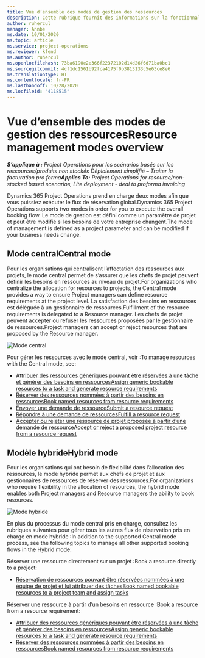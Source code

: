 ```yaml
---
title: Vue d’ensemble des modes de gestion des ressources
description: Cette rubrique fournit des informations sur la fonctionnalité Gestion des ressources dans Dynamics 365 Project Operations.
author: ruhercul
manager: Annbe
ms.date: 10/01/2020
ms.topic: article
ms.service: project-operations
ms.reviewer: kfend
ms.author: ruhercul
ms.openlocfilehash: 73ba6190e2e366f22372102d14d26f6d71ba0bc1
ms.sourcegitcommit: 4cf1dc1561b92fca4175f0b3813133c5e63ce8e6
ms.translationtype: HT
ms.contentlocale: fr-FR
ms.lasthandoff: 10/28/2020
ms.locfileid: "4118515"
---
```

# <a name="resource-management-modes-overview"></a><span data-ttu-id="2fa86-103">Vue d’ensemble des modes de gestion des ressources</span><span class="sxs-lookup"><span data-stu-id="2fa86-103">Resource management modes overview</span></span>

<span data-ttu-id="2fa86-104">_**S’applique à :** Project Operations pour les scénarios basés sur les ressources/produits non stockés Déploiement simplifié – Traiter la facturation pro forma_</span><span class="sxs-lookup"><span data-stu-id="2fa86-104">_**Applies To:** Project Operations for resource/non-stocked based scenarios, Lite deployment - deal to proforma invoicing_</span></span>


<span data-ttu-id="2fa86-105">Dynamics 365 Project Operations prend en charge deux modes afin que vous puissiez exécuter le flux de réservation global.</span><span class="sxs-lookup"><span data-stu-id="2fa86-105">Dynamics 365 Project Operations supports two modes in order for you to execute the overall booking flow.</span></span> <span data-ttu-id="2fa86-106">Le mode de gestion est défini comme un paramètre de projet et peut être modifié si les besoins de votre entreprise changent.</span><span class="sxs-lookup"><span data-stu-id="2fa86-106">The mode of management is defined as a project parameter and can be modified if your business needs change.</span></span>    

## <a name="central-mode"></a><span data-ttu-id="2fa86-107">Mode central</span><span class="sxs-lookup"><span data-stu-id="2fa86-107">Central mode</span></span>
<span data-ttu-id="2fa86-108">Pour les organisations qui centralisent l’affectation des ressources aux projets, le mode central permet de s’assurer que les chefs de projet peuvent définir les besoins en ressources au niveau du projet.</span><span class="sxs-lookup"><span data-stu-id="2fa86-108">For organizations who centralize the allocation for resources to projects, the Central mode provides a way to ensure Project managers can define resource requirements at the project level.</span></span> <span data-ttu-id="2fa86-109">La satisfaction des besoins en ressources est déléguée à un gestionnaire de ressources.</span><span class="sxs-lookup"><span data-stu-id="2fa86-109">Fulfillment of the resource requirements is delegated to a Resource manager.</span></span> <span data-ttu-id="2fa86-110">Les chefs de projet peuvent accepter ou refuser les ressources proposées par le gestionnaire de ressources.</span><span class="sxs-lookup"><span data-stu-id="2fa86-110">Project managers can accept or reject resources that are proposed by the Resource manager.</span></span>

![Mode central](./media/resource-management-central.png)

<span data-ttu-id="2fa86-112">Pour gérer les ressources avec le mode central, voir :</span><span class="sxs-lookup"><span data-stu-id="2fa86-112">To manage resources with the Central mode, see:</span></span>

- [<span data-ttu-id="2fa86-113">Attribuer des ressources génériques pouvant être réservées à une tâche et générer des besoins en ressources</span><span class="sxs-lookup"><span data-stu-id="2fa86-113">Assign generic bookable resources to a task and generate resource requirements</span></span>](https://docs.microsoft.com/dynamics365/project-service/assign-generic-bookable-resource)
- [<span data-ttu-id="2fa86-114">Réserver des ressources nommées à partir des besoins en ressources</span><span class="sxs-lookup"><span data-stu-id="2fa86-114">Book named resources from resource requirements</span></span>](https://docs.microsoft.com/dynamics365/project-service/book-named-resource)
- [<span data-ttu-id="2fa86-115">Envoyer une demande de ressource</span><span class="sxs-lookup"><span data-stu-id="2fa86-115">Submit a resource request</span></span>](https://docs.microsoft.com/dynamics365/project-service/submit-resource-request)
- [<span data-ttu-id="2fa86-116">Répondre à une demande de ressources</span><span class="sxs-lookup"><span data-stu-id="2fa86-116">Fulfill a resource request</span></span>](https://docs.microsoft.com/dynamics365/project-service/resource-management-fulfill-requests)
- [<span data-ttu-id="2fa86-117">Accepter ou rejeter une ressource de projet proposée à partir d’une demande de ressource</span><span class="sxs-lookup"><span data-stu-id="2fa86-117">Accept or reject a proposed project resource from a resource request</span></span>](https://docs.microsoft.com/dynamics365/project-service/accept-reject-proposed-resource)

## <a name="hybrid-mode"></a><span data-ttu-id="2fa86-118">Modèle hybride</span><span class="sxs-lookup"><span data-stu-id="2fa86-118">Hybrid mode</span></span>
<span data-ttu-id="2fa86-119">Pour les organisations qui ont besoin de flexibilité dans l’allocation des ressources, le mode hybride permet aux chefs de projet et aux gestionnaires de ressources de réserver des ressources.</span><span class="sxs-lookup"><span data-stu-id="2fa86-119">For organizations who require flexibility in the allocation of resources, the hybrid mode enables both Project managers and Resource managers the ability to book resources.</span></span>

![Mode hybride](./media/resource-management-hybrid.png)

<span data-ttu-id="2fa86-121">En plus du processus du mode central pris en charge, consultez les rubriques suivantes pour gérer tous les autres flux de réservation pris en charge en mode hybride :</span><span class="sxs-lookup"><span data-stu-id="2fa86-121">In addition to the supported Central mode process, see the following topics to manage all other supported booking flows in the Hybrid mode:</span></span>

<span data-ttu-id="2fa86-122">Réserver une ressource directement sur un projet :</span><span class="sxs-lookup"><span data-stu-id="2fa86-122">Book a resource directly to a project:</span></span>
- [<span data-ttu-id="2fa86-123">Réservation de ressources pouvant être réservées nommées à une équipe de projet et lui attribuer des tâches</span><span class="sxs-lookup"><span data-stu-id="2fa86-123">Book named bookable resources to a project team and assign tasks</span></span>](https://docs.microsoft.com/dynamics365/project-service/assign-named-bookable-resource)

<span data-ttu-id="2fa86-124">Réserver une ressource à partir d’un besoins en ressource :</span><span class="sxs-lookup"><span data-stu-id="2fa86-124">Book a resource from a resource requirement:</span></span>
- [<span data-ttu-id="2fa86-125">Attribuer des ressources génériques pouvant être réservées à une tâche et générer des besoins en ressources</span><span class="sxs-lookup"><span data-stu-id="2fa86-125">Assign generic bookable resources to a task and generate resource requirements</span></span>](https://docs.microsoft.com/dynamics365/project-service/assign-generic-bookable-resource)
- [<span data-ttu-id="2fa86-126">Réserver des ressources nommées à partir des besoins en ressources</span><span class="sxs-lookup"><span data-stu-id="2fa86-126">Book named resources from resource requirements</span></span>](https://docs.microsoft.com/dynamics365/project-service/book-named-resource)

